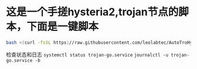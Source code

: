 # 这是一个手搓hysteria2,trojan节点的脚本，下面是一键脚本
```sh
bash <(curl -fsSL https://raw.githubusercontent.com/leolabtec/AutoTroHyste/main/install.sh)
```
检查状态和日志
`systemctl status trojan-go.service`
`journalctl -u trojan-go.service -b`
